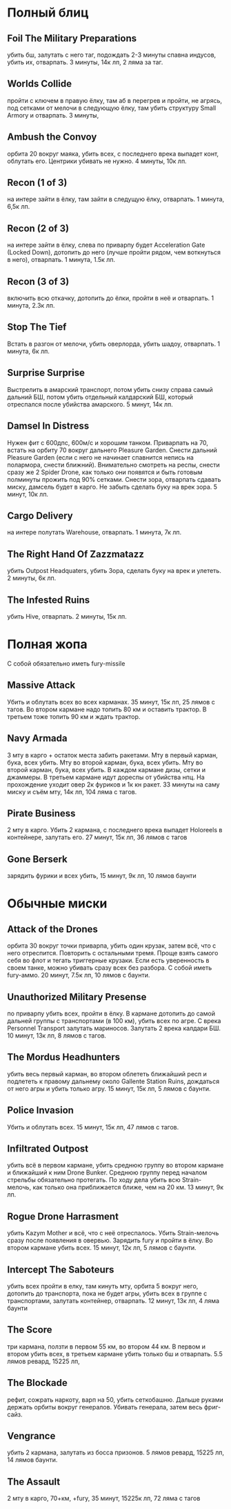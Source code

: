 # Полный блиц


## Foil The Military Preparations
убить бш, залутать с него таг, подождать 2-3 минуты спавна индусов, убить их, отварпать. 3 минуты, 14к лп, 2 ляма за таг.

## Worlds Collide
пройти с ключем в правую ёлку, там аб в перегрев и пройти, не агрясь, под сетками от мелочи в следующую ёлку, там убить структуру Small Armory и отварпать. 3 минуты, 

## Ambush the Convoy
орбита 20 вокруг маяка, убить всех, с последнего врека выпадет конт, облутать его. Центрики убивать не нужно. 4 минуты, 10к лп.

## Recon (1 of 3)
на интере зайти в ёлку, там зайти в следущую ёлку, отварпать. 1 минута, 6,5к лп.

## Recon (2 of 3)
на интере зайти в ёлку, слева по приварпу будет Acceleration Gate (Locked Down), дотопить до него (лучше пройти рядом, чем воткнуться в него), отварпать. 1 минута, 1.5к лп.

## Recon (3 of 3)
включить всю откачку, дотопить до ёлки, пройти в неё и отварпать. 1 минута, 2.3к лп.

## Stop The Tief
Встать в разгон от мелочи, убить оверлорда, убить шадоу, отварпать. 1 минута, 6к лп. 

## Surprise Surprise
Выстрелить в амарский транспорт, потом убить снизу справа самый дальний БШ, потом убить отдельный калдарский БШ, который отреспался после убийства амарского. 5 минут, 14к лп.

## Damsel In Distress
Нужен фит с 600дпс, 600м/с и хорошим танком. Приварпать на 70, встать на орбиту 70 вокруг дальнего Pleasure Garden. Снести дальний Pleasure Garden (если с него не начинает спавнится непись на полармора, снести ближний). Внимательно смотреть на респы, снести сразу же 2 Spider Drone, как только они появятся и быть готовым полминуты прожить под 90% сетками. Снести зора, отварпать сдавать миску, дамсель будет в карго. Не забыть сделать буку на врек зора. 5 минут, 10к лп.

## Cargo Delivery
на интере полутать Warehouse, отварпать. 1 минута, 7к лп.

## The Right Hand Of Zazzmatazz
убить Outpost Headquaters, убить Зора, сделать буку на врек и улететь. 2 минуты, 6к лп.

## The Infested Ruins
убить Hive, отварпать. 2 минуты, 15к лп.

# Полная жопа

С собой обязательно иметь fury-missile

## Massive Attack
Убить и облутать всех во всех карманах. 35 минут, 15к лп, 25 лямов с тагов. Во втором кармане надо топить 80 км и оставить трактор. В третьем тоже топить 90 км и ждать трактор.

## Navy Armada
3 мту в карго + остаток места забить ракетами. Мту в первый карман, бука, всех убить. Мту во второй карман, бука, всех убить. Мту во второй карман, бука, всех убить. В каждом кармане дизы, сетки и джаммеры. В третьем кармане идут дореспы от убийства нпц. На прохождение уходит овер 2к фуриков и 1к кн ракет. 33 минуты на саму миску и съём мту, 14к лп, 104 ляма с тагов.

## Pirate Business
2 мту в карго. Убить 2 кармана, с последнего врека выпадет Holoreels в контейнере, залутать его. 27 минут, 15к лп, 36 лямов с тагов

## Gone Berserk
зарядить фурики и всех убить, 15 минут, 9к лп, 10 лямов баунти

# Обычные миски

## Attack of the Drones
орбита 30 вокруг точки приварпа, убить один крузак, затем всё, что с него отреспится. Повторить с остальными тремя. Проще взять самого себя во флот и тегать триггерные крузаки. Если есть уверенность в своем танке, можно убивать сразу всех без разбора. С собой иметь fury-аммо. 20 минут, 7.5к лп, 10 лямов с баунти.

## Unauthorized Military Presense
по приварпу убить всех, пройти в ёлку. В кармане дотопить до самой дальней группы с транспортами (в 100 км), убить всех по агре. С врека Personnel Transport залутать мариносов. Залутать 2 врека калдари БШ. 10 минут, 13к лп, 8 лямов с тагов.

## The Mordus Headhunters
убить весь первый карман, во втором облететь ближайший респ и подлететь к правому дальнему около Gallente Station Ruins, дождаться от него агры и убить только агру. 15 минут, 15к лп, 5 лямов с баунти.

## Police Invasion
Убить и облутать всех. 15 минут, 15к лп, 47 лямов с тагов.

## Infiltrated Outpost
убить всё в первом кармане, убить среднюю группу во втором кармане и ближайший к ним Drone Bunker. Среднюю группу перед началом стрельбы обязательно протегать. По ходу дела убить всю Strain-мелочь, как только она приближается ближе, чем на 20 км. 13 минут, 9к лп.

## Rogue Drone Harrasment
убить Kazym Mother и всё, что с неё отреспалось. Убить Strain-мелочь сразу после появления в овервью. Зарядить fury и пройти в ёлку. Во втором кармане убить всех. 15 минут, 12к лп, 5 лямов с баунти.

## Intercept The Saboteurs 
убить всех пройти в елку, там кинуть мту, орбита 5 вокруг него, дотопить до транспорта, пока не будет агры, убить всех в группе с транспортами, залутать контейнер, отварпать. 12 минут, 13к лп, 4 ляма баунти

## The Score
три кармана, ползти в первом 55 км, во втором 44 км. В первом и втором убить всех, в третьем кармане убить только бш и отварпать. 5.5 лямов ревард, 15225 лп, 

## The Blockade
рефит, сожрать наркоту, варп на 50, убить сеткобашню. Дальше руками держать орбиты вокруг генералов. Убивать генерала, затем весь фриг-сайз.

## Vengrance
убить 2 кармана, залутать из босса призонов. 5 лямов ревард, 15225 лп, 14 лямов баунти.

## The Assault
2 мту в карго, 70+км, +fury, 35 минут, 15225к лп, 72 ляма с тагов
